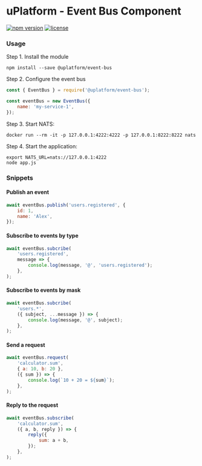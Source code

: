 uPlatform - Event Bus Component
============================

[![npm version](https://badge.fury.io/js/%40uplatform%2Fevent-bus.svg)](https://www.npmjs.com/@uplatform/event-bus)
[![license](https://img.shields.io/npm/l/%40uplatform%2Fevent-bus.svg)](LICENSE)

### Usage

Step 1. Install the module

```shell
npm install --save @uplatform/event-bus
```

Step 2. Configure the event bus

```javascript
const { EventBus } = require('@uplatform/event-bus');

const eventBus = new EventBus({
    name: 'my-service-1',
});
```

Step 3. Start NATS:

```shell
docker run --rm -it -p 127.0.0.1:4222:4222 -p 127.0.0.1:8222:8222 nats
```

Step 4. Start the application:

```shell
export NATS_URL=nats://127.0.0.1:4222
node app.js
```

### Snippets

#### Publish an event

```javascript
await eventBus.publish('users.registered', {
    id: 1,
    name: 'Alex',
});
```

#### Subscribe to events by type

```javascript
await eventBus.subcribe(
    'users.registered',
    message => {
        console.log(message, '@', 'users.registered');
    },
);
```

#### Subscribe to events by mask

```javascript
await eventBus.subcribe(
    'users.*',
    ({ subject, ...message }) => {
        console.log(message, '@', subject);
    },
);
```

#### Send a request

```javascript
await eventBus.request(
    'calculator.sum',
    { a: 10, b: 20 },
    ({ sum }) => {
        console.log(`10 + 20 = ${sum}`);
    },
);
```

#### Reply to the request

```javascript
await eventBus.subscribe(
    'calculator.sum',
    ({ a, b, reply }) => {
        reply({
            sum: a + b,
        });
    },
);
```

